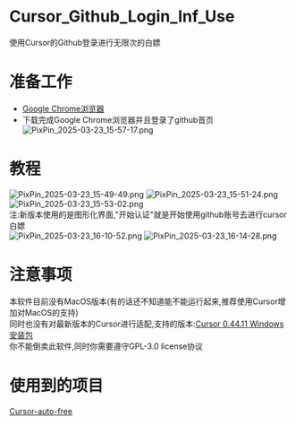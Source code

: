 # Cursor_Github_Login_Inf_Use
使用Cursor的Github登录进行无限次的白嫖<br />

# 准备工作
 - [Google Chrome浏览器](https://www.google.cn/intl/zh-CN/chrome/)
 - 下载完成Google Chrome浏览器并且登录了github首页
![PixPin_2025-03-23_15-57-17.png](https://x19.fp.ps.netease.com/file/67dfc3063bb1c04b1cb3e566tCg25Jbf06)
# 教程
![PixPin_2025-03-23_15-49-49.png](https://x19.fp.ps.netease.com/file/67dfc2fcaf2708f5727d60d2Azj9ftNI06)
![PixPin_2025-03-23_15-51-24.png](https://x19.fp.ps.netease.com/file/67dfc2ffb695d0f275b4c6258SjBPs9006)
![PixPin_2025-03-23_15-53-02.png](https://x19.fp.ps.netease.com/file/67dfc3020490a1b21711b9f7yrUezPF106)
<br />注:新版本使用的是图形化界面,"开始认证"就是开始使用github账号去进行cursor白嫖<br />
![PixPin_2025-03-23_16-10-52.png](https://x19.fp.ps.netease.com/file/67dfc3090ea0e3b0f4cf2f02skpvGNuh06)
![PixPin_2025-03-23_16-14-28.png](https://x19.fp.ps.netease.com/file/67dfc30c3d2b0e85fe64e50dff1QT7Hp06)
# 注意事项
本软件目前没有MacOS版本(有的话还不知道能不能运行起来,推荐使用Cursor增加对MacOS的支持)<br />
同时也没有对最新版本的Cursor进行适配,支持的版本:[Cursor 0.44.11 Windows安装包](https://downloader.cursor.sh/builds/250103fqxdt5u9z/windows/nsis/x64)<br />
你不能倒卖此软件,同时你需要遵守GPL-3.0 license协议<br />
# 使用到的项目
[Cursor-auto-free](https://github.com/chengazhen/cursor-auto-free)
